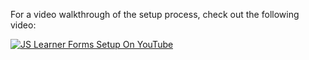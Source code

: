 <!--bl
    (filemeta
        (title "Environment Setup")
    )
/bl-->

For a video walkthrough of the setup process, check out the following video:

[![JS Learner Forms Setup On YouTube](https://img.youtube.com/vi/H0YLk-pVdPI/0.jpg)](https://www.youtube.com/watch?v=H0YLk-pVdPI)

<!--bl
    (section "./subsections/setup/environment-setup.md")
    (section "./subsections/setup/forms-setup.md")
/bl-->
